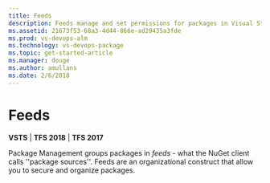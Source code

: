 ```yaml
---
title: Feeds
description: Feeds manage and set permissions for packages in Visual Studio Team Services or Team Foundation Server
ms.assetid: 21673f53-68a3-4d44-866e-ad29435a3fde
ms.prod: vs-devops-alm
ms.technology: vs-devops-package
ms.topic: get-started-article
ms.manager: douge
ms.author: amullans
ms.date: 2/6/2018
---
```


[//]: # (monikerRange: '>= tfs-2017') 

# Feeds

**VSTS** | **TFS 2018** | **TFS 2017**

Package Management groups packages in *feeds* - what the NuGet client calls ''package sources''. Feeds are an organizational construct that allow you to secure and organize packages.